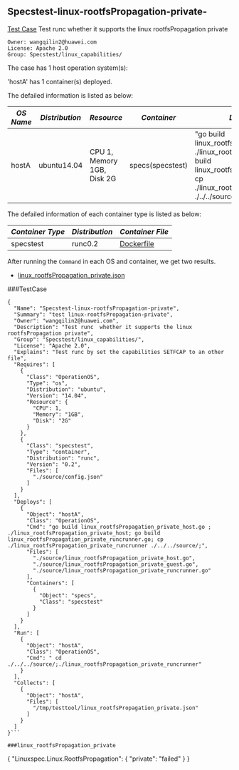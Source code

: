 ## Specstest-linux-rootfsPropagation-private-
[Test Case](#testcase) Test runc  whether it supports the linux rootfsPropagation private

```
Owner: wangqilin2@huawei.com
License: Apache 2.0
Group: Specstest/linux_capabilities/
```

The case has 1 host operation system(s):

'hostA' has 1 container(s) deployed.

The defailed information is listed as below:

| *OS Name* | *Distribution* | *Resource* | *Container*| *Deploy/Testing Command* |
| -------| ------ | --------- | -------- | --------|
|hostA|ubuntu14.04|CPU 1, Memory 1GB, Disk 2G|specs(specstest)|"go build linux_rootfsPropagation_private_host.go ; ./linux_rootfsPropagation_private_host; go build linux_rootfsPropagation_private_runcrunner.go; cp ./linux_rootfsPropagation_private_runcrunner ./../../source/;"|

The defailed information of each container type is listed as below:

| *Container Type* | *Distribution* | *Container File* |
| -------| ------ | ------- |
|specstest|runc0.2|[Dockerfile](#dockerfile) |

After running the `Command` in each OS and container, we get two results.

* [linux_rootfsPropagation_private.json](#linux_rootfsPropagation_private) 


###TestCase
```
{
  "Name": "Specstest-linux-rootfsPropagation-private",
  "Summary": "test linux-rootfsPropagation-private",
  "Owner": "wangqilin2@huawei.com",
  "Description": "Test runc  whether it supports the linux rootfsPropagation private",
  "Group": "Specstest/linux_capabilities/",
  "License": "Apache 2.0",
  "Explains": "Test runc by set the capabilities SETFCAP to an other file",
  "Requires": [
    {
      "Class": "OperationOS",
      "Type": "os",
      "Distribution": "ubuntu",
      "Version": "14.04",
      "Resource": {
        "CPU": 1,
        "Memory": "1GB",
        "Disk": "2G"
      }
    },
    {
      "Class": "specstest",
      "Type": "container",
      "Distribution": "runc",
      "Version": "0.2",
      "Files": [
        "./source/config.json"
      ]
    }
  ],
  "Deploys": [
    {
      "Object": "hostA",
      "Class": "OperationOS",
      "Cmd": "go build linux_rootfsPropagation_private_host.go ; ./linux_rootfsPropagation_private_host; go build linux_rootfsPropagation_private_runcrunner.go; cp ./linux_rootfsPropagation_private_runcrunner ./../../source/;",
      "Files": [
        "./source/linux_rootfsPropagation_private_host.go",
        "./source/linux_rootfsPropagation_private_guest.go",
        "./source/linux_rootfsPropagation_private_runcrunner.go"
      ],
      "Containers": [
        {
          "Object": "specs",
          "Class": "specstest"
        }
      ]
    }
  ],
  "Run": [
    {
      "Object": "hostA",
      "Class": "OperationOS",
      "Cmd": " cd  ./../../source/;./linux_rootfsPropagation_private_runcrunner"
    }
  ],
  "Collects": [
    {
      "Object": "hostA",
      "Files": [
        "/tmp/testtool/linux_rootfsPropagation_private.json"
      ]
    }
  ]
}```

###linux_rootfsPropagation_private
```
{
  "Linuxspec.Linux.RootfsPropagation": {
    "private": "failed"
  }
}
```


